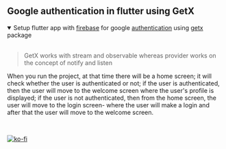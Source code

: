 ## Google authentication in flutter using GetX

<details open>
<summary>Setup flutter app with <a href="https://pub.dev/packages/firebase_core">firebase</a> for google <a href="https://pub.dev/packages/firebase_auth">authentication</a> using <a href="https://pub.dev/packages/get">getx</a> package</summary>
<br>

> GetX works with stream and observable whereas provider works on the concept of notify and listen
  
When you run the project, at that time there will be a home screen; it will check whether the user is authenticated or not; if the user is authenticated, then the user will move to the welcome screen where the user's profile is displayed; if the user is not authenticated, then from the home screen, the user will move to the login screen- where the user will make a login and after that the user will move to the welcome screen.

</details>
<br>

[![ko-fi](https://ko-fi.com/img/githubbutton_sm.svg)](https://ko-fi.com/C0C05N7QU)
